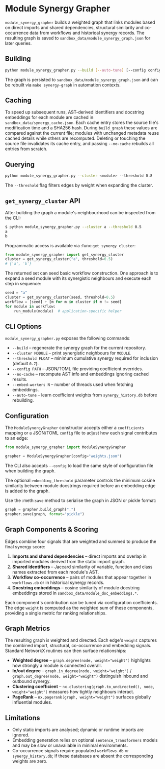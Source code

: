 # Module Synergy Grapher

`module_synergy_grapher` builds a weighted graph that links modules based on direct
imports and shared dependencies, structural similarity and co-occurrence data from
workflows and historical synergy records.  The resulting graph is saved to
`sandbox_data/module_synergy_graph.json` for later queries.

## Building

```bash
python module_synergy_grapher.py --build [--auto-tune] [--config config.toml]
```

The graph is persisted to `sandbox_data/module_synergy_graph.json` and can be
rebuilt via `make synergy-graph` in automation contexts.

## Caching

To speed up subsequent runs, AST-derived identifiers and docstring embeddings
for each module are cached in `sandbox_data/synergy_cache.json`.  Each cache
entry stores the source file's modification time and a SHA256 hash.  During
`build_graph` these values are compared against the current file; modules with
unchanged metadata reuse cached details while others are recomputed.  Deleting
or touching the source file invalidates its cache entry, and passing
`--no-cache` rebuilds all entries from scratch.

## Querying

```bash
python module_synergy_grapher.py --cluster <module> --threshold 0.8
```

The `--threshold` flag filters edges by weight when expanding the cluster.

## `get_synergy_cluster` API

After building the graph a module's neighbourhood can be inspected from the CLI:

```bash
$ python module_synergy_grapher.py --cluster a --threshold 0.5
a
b
```

Programmatic access is available via :func:`get_synergy_cluster`:

```python
from module_synergy_grapher import get_synergy_cluster
cluster = get_synergy_cluster("a", threshold=0.5)
# {'a', 'b'}
```

The returned set can seed basic workflow construction.  One approach is to
expand a seed module with its synergistic neighbours and execute each step in
sequence:

```python
seed = "a"
cluster = get_synergy_cluster(seed, threshold=0.5)
workflow = [seed] + [m for m in cluster if m != seed]
for module in workflow:
    run_module(module)  # application-specific helper
```

## CLI Options

`module_synergy_grapher.py` exposes the following commands:

* `--build` – regenerate the synergy graph for the current repository.
* `--cluster MODULE` – print synergistic neighbours for `MODULE`.
* `--threshold FLOAT` – minimum cumulative synergy required for inclusion (default `0.7`).
* `--config PATH` – JSON/TOML file providing coefficient overrides.
* `--no-cache` – recompute AST info and embeddings ignoring cached results.
* `--embed-workers N` – number of threads used when fetching embeddings.
* `--auto-tune` – learn coefficient weights from `synergy_history.db` before rebuilding.

## Configuration

The `ModuleSynergyGrapher` constructor accepts either a `coefficients` mapping
or a JSON/TOML `config` file to adjust how each signal contributes to an edge:

```python
from module_synergy_grapher import ModuleSynergyGrapher

grapher = ModuleSynergyGrapher(config="weights.json")
```

The CLI also accepts `--config` to load the same style of configuration file
when building the graph.

The optional `embedding_threshold` parameter controls the minimum cosine
similarity between module docstrings required before an embedding edge is
added to the graph.

Use the :meth:`save` method to serialise the graph in JSON or pickle format:

```python
graph = grapher.build_graph(".")
grapher.save(graph, format="pickle")
```

## Graph Components & Scoring

Edges combine four signals that are weighted and summed to produce the final
synergy score:

1. **Imports and shared dependencies** – direct imports and overlap in imported
   modules derived from the static import graph.
2. **Shared identifiers** – Jaccard similarity of variable, function and class
   names extracted from each module's AST.
3. **Workflow co-occurrence** – pairs of modules that appear together in
   `workflows.db` or in historical synergy records.
4. **Docstring embeddings** – cosine similarity of module docstring embeddings
   stored in `sandbox_data/module_doc_embeddings.*`.

Each component's contribution can be tuned via configuration coefficients.  The
edge `weight` is computed as the weighted sum of these components, providing a
single metric for ranking relationships.

## Graph Metrics

The resulting graph is weighted and directed. Each edge's `weight` captures the
combined import, structural, co-occurrence and embedding signals. Standard
NetworkX routines can then surface relationships:

* **Weighted degree** – `graph.degree(node, weight="weight")` highlights how
  strongly a module is connected overall.
* **In/out degree** – `graph.in_degree(node, weight="weight")` /
  `graph.out_degree(node, weight="weight")` distinguish inbound and outbound
  synergy.
* **Clustering coefficient** – `nx.clustering(graph.to_undirected(), node, weight="weight")`
  measures how tightly neighbours interact.
* **PageRank** – `nx.pagerank(graph, weight="weight")` surfaces globally
  influential modules.

## Limitations

* Only static imports are analysed; dynamic or runtime imports are ignored.
* Embedding generation relies on optional `sentence_transformers` models and may
  be slow or unavailable in minimal environments.
* Co-occurrence signals require populated `workflows.db` or
  `synergy_history.db`; if these databases are absent the corresponding weights
  are zero.


